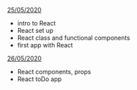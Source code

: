 [25/05/2020](may/25-05)

- intro to React
- React set up
- React class and functional components
- first app with React

[26/05/2020](may/26-05)

- React components, props
- React toDo app

